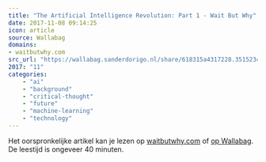 ```yaml
---
title: "The Artificial Intelligence Revolution: Part 1 - Wait But Why"
date: 2017-11-08 09:14:25
icon: article
source: Wallabag
domains:
- waitbutwhy.com
src_url: "https://wallabag.sanderdorigo.nl/share/618315a4317228.35152348"
2017: "11"
categories:
    - "ai"
    - "background"
    - "critical-thought"
    - "future"
    - "machine-learning"
    - "technology"
---
```

Het oorspronkelijke artikel kan je lezen op [waitbutwhy.com](https://waitbutwhy.com/2015/01/artificial-intelligence-revolution-1.html) of [op Wallabag](https://wallabag.sanderdorigo.nl/share/618315a4317228.35152348). De leestijd is ongeveer 40 minuten.